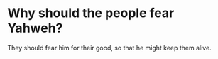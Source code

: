# Why should the people fear Yahweh?

They should fear him for their good, so that he might keep them alive.
